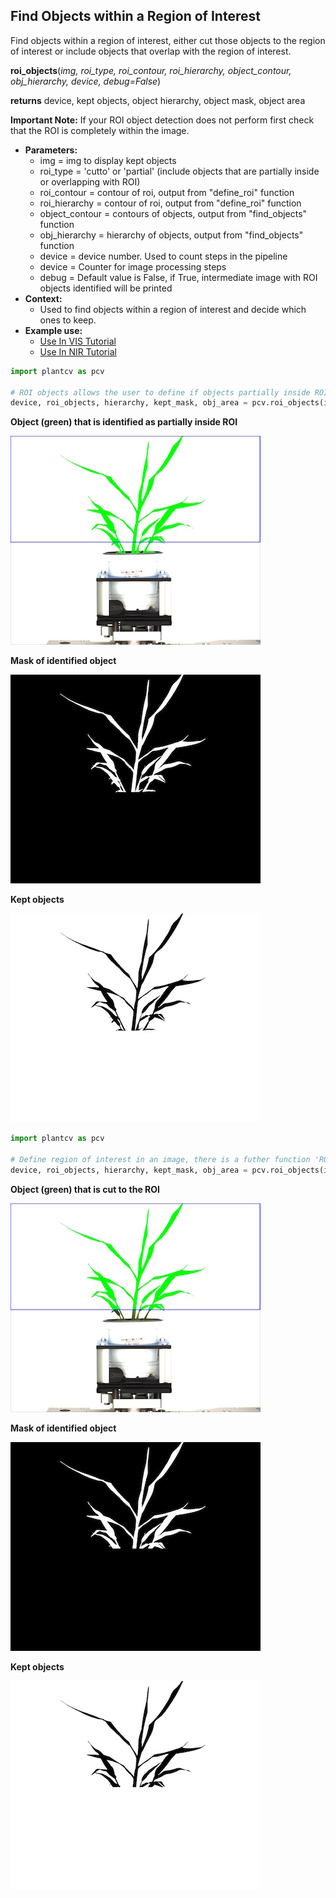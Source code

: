 ## Find Objects within a Region of Interest

Find objects within a region of interest, either cut those objects to the region of interest 
or include objects that overlap with the region of interest.

**roi_objects**(*img, roi_type, roi_contour, roi_hierarchy, object_contour, obj_hierarchy, device, debug=False*)

**returns** device, kept objects, object hierarchy, object mask, object area

**Important Note:** If your ROI object detection does not perform first check that the ROI is 
completely within the image.

- **Parameters:**
    - img = img to display kept objects
    - roi_type = 'cutto' or 'partial' (include objects that are partially inside or overlapping with ROI)
    - roi_contour = contour of roi, output from "define_roi" function
    - roi_hierarchy = contour of roi, output from "define_roi" function
    - object_contour = contours of objects, output from "find_objects" function 
    - obj_hierarchy = hierarchy of objects, output from "find_objects" function
    - device = device number.  Used to count steps in the pipeline
    - device = Counter for image processing steps
    - debug = Default value is False, if True, intermediate image with ROI objects identified will be printed 
- **Context:**
    - Used to find objects within a region of interest and decide which ones to keep.
- **Example use:**
    - [Use In VIS Tutorial](vis_tutorial.md)
    - [Use In NIR Tutorial](nir_tutorial.md)

```python
import plantcv as pcv

# ROI objects allows the user to define if objects partially inside ROI are included or if objects are cut to ROI.
device, roi_objects, hierarchy, kept_mask, obj_area = pcv.roi_objects(img, 'partial', roi, roi_hierarchy, objects, obj_hierarchy, device, debug=True)
```

**Object (green) that is identified as partially inside ROI**

![Screenshot](img/documentation_images/roi_objects/obj_on_img1.jpg)

**Mask of identified object**

![Screenshot](img/documentation_images/roi_objects/mask1.jpg)

**Kept objects**

![Screenshot](img/documentation_images/roi_objects/kept_objects1.jpg)

```python
import plantcv as pcv

# Define region of interest in an image, there is a futher function 'ROI Objects' that allows the user to define if you want to include objects partially inside ROI or if you want to do cut objects to ROI.
device, roi_objects, hierarchy, kept_mask, obj_area = pcv.roi_objects(img, 'cutto', roi, roi_hierarchy, objects, obj_hierarchy, device, debug=True)
```

**Object (green) that is cut to the ROI**

![Screenshot](img/documentation_images/roi_objects/obj_on_img2.jpg)

**Mask of identified object**

![Screenshot](img/documentation_images/roi_objects/mask2.jpg)

**Kept objects**

![Screenshot](img/documentation_images/roi_objects/kept_objects2.jpg)
